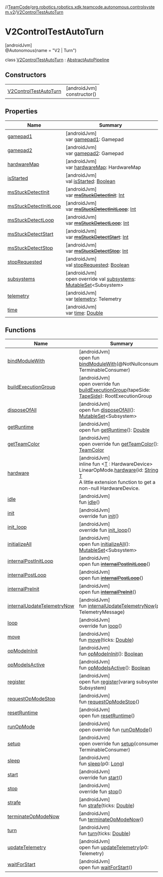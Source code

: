 //[TeamCode](../../../index.md)/[org.robotics.robotics.xdk.teamcode.autonomous.controlsystem.v2](../index.md)/[V2ControlTestAutoTurn](index.md)

# V2ControlTestAutoTurn

[androidJvm]\
@Autonomous(name = &quot;V2 | Turn&quot;)

class [V2ControlTestAutoTurn](index.md) : [AbstractAutoPipeline](../../org.robotics.robotics.xdk.teamcode.autonomous/-abstract-auto-pipeline/index.md)

## Constructors

| | |
|---|---|
| [V2ControlTestAutoTurn](-v2-control-test-auto-turn.md) | [androidJvm]<br>constructor() |

## Properties

| Name | Summary |
|---|---|
| [gamepad1](../../org.robotics.robotics.xdk.teamcode.mono/-mono-test-e-group-autonomous/index.md#1533398127%2FProperties%2F863896225) | [androidJvm]<br>var [gamepad1](../../org.robotics.robotics.xdk.teamcode.mono/-mono-test-e-group-autonomous/index.md#1533398127%2FProperties%2F863896225): Gamepad |
| [gamepad2](../../org.robotics.robotics.xdk.teamcode.mono/-mono-test-e-group-autonomous/index.md#1564417934%2FProperties%2F863896225) | [androidJvm]<br>var [gamepad2](../../org.robotics.robotics.xdk.teamcode.mono/-mono-test-e-group-autonomous/index.md#1564417934%2FProperties%2F863896225): Gamepad |
| [hardwareMap](../../org.robotics.robotics.xdk.teamcode.mono/-mono-test-e-group-autonomous/index.md#-1397214969%2FProperties%2F863896225) | [androidJvm]<br>var [hardwareMap](../../org.robotics.robotics.xdk.teamcode.mono/-mono-test-e-group-autonomous/index.md#-1397214969%2FProperties%2F863896225): HardwareMap |
| [isStarted](../../org.robotics.robotics.xdk.teamcode.mono/-mono-test-e-group-autonomous/index.md#1892877380%2FProperties%2F863896225) | [androidJvm]<br>val [isStarted](../../org.robotics.robotics.xdk.teamcode.mono/-mono-test-e-group-autonomous/index.md#1892877380%2FProperties%2F863896225): [Boolean](https://kotlinlang.org/api/latest/jvm/stdlib/kotlin/-boolean/index.html) |
| [msStuckDetectInit](../../org.robotics.robotics.xdk.teamcode.mono/-mono-test-e-group-autonomous/index.md#1483349743%2FProperties%2F863896225) | [androidJvm]<br>var [~~msStuckDetectInit~~](../../org.robotics.robotics.xdk.teamcode.mono/-mono-test-e-group-autonomous/index.md#1483349743%2FProperties%2F863896225): [Int](https://kotlinlang.org/api/latest/jvm/stdlib/kotlin/-int/index.html) |
| [msStuckDetectInitLoop](../../org.robotics.robotics.xdk.teamcode.mono/-mono-test-e-group-autonomous/index.md#-553001045%2FProperties%2F863896225) | [androidJvm]<br>var [~~msStuckDetectInitLoop~~](../../org.robotics.robotics.xdk.teamcode.mono/-mono-test-e-group-autonomous/index.md#-553001045%2FProperties%2F863896225): [Int](https://kotlinlang.org/api/latest/jvm/stdlib/kotlin/-int/index.html) |
| [msStuckDetectLoop](../../org.robotics.robotics.xdk.teamcode.mono/-mono-test-e-group-autonomous/index.md#363588571%2FProperties%2F863896225) | [androidJvm]<br>var [~~msStuckDetectLoop~~](../../org.robotics.robotics.xdk.teamcode.mono/-mono-test-e-group-autonomous/index.md#363588571%2FProperties%2F863896225): [Int](https://kotlinlang.org/api/latest/jvm/stdlib/kotlin/-int/index.html) |
| [msStuckDetectStart](../../org.robotics.robotics.xdk.teamcode.mono/-mono-test-e-group-autonomous/index.md#427944857%2FProperties%2F863896225) | [androidJvm]<br>var [~~msStuckDetectStart~~](../../org.robotics.robotics.xdk.teamcode.mono/-mono-test-e-group-autonomous/index.md#427944857%2FProperties%2F863896225): [Int](https://kotlinlang.org/api/latest/jvm/stdlib/kotlin/-int/index.html) |
| [msStuckDetectStop](../../org.robotics.robotics.xdk.teamcode.mono/-mono-test-e-group-autonomous/index.md#-409341632%2FProperties%2F863896225) | [androidJvm]<br>var [~~msStuckDetectStop~~](../../org.robotics.robotics.xdk.teamcode.mono/-mono-test-e-group-autonomous/index.md#-409341632%2FProperties%2F863896225): [Int](https://kotlinlang.org/api/latest/jvm/stdlib/kotlin/-int/index.html) |
| [stopRequested](../../org.robotics.robotics.xdk.teamcode.mono/-mono-test-e-group-autonomous/index.md#-1991443121%2FProperties%2F863896225) | [androidJvm]<br>val [stopRequested](../../org.robotics.robotics.xdk.teamcode.mono/-mono-test-e-group-autonomous/index.md#-1991443121%2FProperties%2F863896225): [Boolean](https://kotlinlang.org/api/latest/jvm/stdlib/kotlin/-boolean/index.html) |
| [subsystems](../../org.robotics.robotics.xdk.teamcode.autonomous/-abstract-auto-pipeline/subsystems.md) | [androidJvm]<br>open override val [subsystems](../../org.robotics.robotics.xdk.teamcode.autonomous/-abstract-auto-pipeline/subsystems.md): [MutableSet](https://kotlinlang.org/api/latest/jvm/stdlib/kotlin.collections/-mutable-set/index.html)&lt;Subsystem&gt; |
| [telemetry](../../org.robotics.robotics.xdk.teamcode.mono/-mono-test-e-group-autonomous/index.md#1097975490%2FProperties%2F863896225) | [androidJvm]<br>var [telemetry](../../org.robotics.robotics.xdk.teamcode.mono/-mono-test-e-group-autonomous/index.md#1097975490%2FProperties%2F863896225): Telemetry |
| [time](../../org.robotics.robotics.xdk.teamcode.mono/-mono-test-e-group-autonomous/index.md#-591827947%2FProperties%2F863896225) | [androidJvm]<br>var [time](../../org.robotics.robotics.xdk.teamcode.mono/-mono-test-e-group-autonomous/index.md#-591827947%2FProperties%2F863896225): [Double](https://kotlinlang.org/api/latest/jvm/stdlib/kotlin/-double/index.html) |

## Functions

| Name | Summary |
|---|---|
| [bindModuleWith](../../org.robotics.robotics.xdk.teamcode.autonomous.testing/-isolated-auto-testing/index.md#1091412264%2FFunctions%2F863896225) | [androidJvm]<br>open fun [bindModuleWith](../../org.robotics.robotics.xdk.teamcode.autonomous.testing/-isolated-auto-testing/index.md#1091412264%2FFunctions%2F863896225)(@NotNullconsumer: TerminableConsumer) |
| [buildExecutionGroup](build-execution-group.md) | [androidJvm]<br>open override fun [buildExecutionGroup](build-execution-group.md)(tapeSide: [TapeSide](../../org.robotics.robotics.xdk.teamcode.autonomous.detection/-tape-side/index.md)): RootExecutionGroup |
| [disposeOfAll](../../org.robotics.robotics.xdk.teamcode.autonomous.testing/-isolated-auto-testing/index.md#-1091733938%2FFunctions%2F863896225) | [androidJvm]<br>open fun [disposeOfAll](../../org.robotics.robotics.xdk.teamcode.autonomous.testing/-isolated-auto-testing/index.md#-1091733938%2FFunctions%2F863896225)(): [MutableSet](https://kotlinlang.org/api/latest/jvm/stdlib/kotlin.collections/-mutable-set/index.html)&lt;Subsystem&gt; |
| [getRuntime](../../org.robotics.robotics.xdk.teamcode.mono/-mono-test-e-group-autonomous/index.md#503260448%2FFunctions%2F863896225) | [androidJvm]<br>open fun [getRuntime](../../org.robotics.robotics.xdk.teamcode.mono/-mono-test-e-group-autonomous/index.md#503260448%2FFunctions%2F863896225)(): [Double](https://kotlinlang.org/api/latest/jvm/stdlib/kotlin/-double/index.html) |
| [getTeamColor](get-team-color.md) | [androidJvm]<br>open override fun [getTeamColor](get-team-color.md)(): [TeamColor](../../org.robotics.robotics.xdk.teamcode.autonomous.detection/-team-color/index.md) |
| [hardware](../../org.robotics.robotics.xdk.teamcode.autonomous/hardware.md) | [androidJvm]<br>inline fun &lt;[T](../../org.robotics.robotics.xdk.teamcode.autonomous/hardware.md) : HardwareDevice&gt; LinearOpMode.[hardware](../../org.robotics.robotics.xdk.teamcode.autonomous/hardware.md)(id: [String](https://kotlinlang.org/api/latest/jvm/stdlib/kotlin/-string/index.html)): [T](../../org.robotics.robotics.xdk.teamcode.autonomous/hardware.md)<br>A little extension function to get a non-null HardwareDevice. |
| [idle](../../org.robotics.robotics.xdk.teamcode.mono/-mono-test-e-group-autonomous/index.md#-945285709%2FFunctions%2F863896225) | [androidJvm]<br>fun [idle](../../org.robotics.robotics.xdk.teamcode.mono/-mono-test-e-group-autonomous/index.md#-945285709%2FFunctions%2F863896225)() |
| [init](../../org.robotics.robotics.xdk.teamcode.mono/-mono-test-e-group-autonomous/index.md#-1617228809%2FFunctions%2F863896225) | [androidJvm]<br>override fun [init](../../org.robotics.robotics.xdk.teamcode.mono/-mono-test-e-group-autonomous/index.md#-1617228809%2FFunctions%2F863896225)() |
| [init_loop](../../org.robotics.robotics.xdk.teamcode.mono/-mono-test-e-group-autonomous/index.md#-493667936%2FFunctions%2F863896225) | [androidJvm]<br>override fun [init_loop](../../org.robotics.robotics.xdk.teamcode.mono/-mono-test-e-group-autonomous/index.md#-493667936%2FFunctions%2F863896225)() |
| [initializeAll](../../org.robotics.robotics.xdk.teamcode.autonomous.testing/-isolated-auto-testing/index.md#-1012677936%2FFunctions%2F863896225) | [androidJvm]<br>open fun [initializeAll](../../org.robotics.robotics.xdk.teamcode.autonomous.testing/-isolated-auto-testing/index.md#-1012677936%2FFunctions%2F863896225)(): [MutableSet](https://kotlinlang.org/api/latest/jvm/stdlib/kotlin.collections/-mutable-set/index.html)&lt;Subsystem&gt; |
| [internalPostInitLoop](../../org.robotics.robotics.xdk.teamcode.mono/-mono-test-e-group-autonomous/index.md#832637297%2FFunctions%2F863896225) | [androidJvm]<br>open fun [~~internalPostInitLoop~~](../../org.robotics.robotics.xdk.teamcode.mono/-mono-test-e-group-autonomous/index.md#832637297%2FFunctions%2F863896225)() |
| [internalPostLoop](../../org.robotics.robotics.xdk.teamcode.mono/-mono-test-e-group-autonomous/index.md#-180688735%2FFunctions%2F863896225) | [androidJvm]<br>open fun [~~internalPostLoop~~](../../org.robotics.robotics.xdk.teamcode.mono/-mono-test-e-group-autonomous/index.md#-180688735%2FFunctions%2F863896225)() |
| [internalPreInit](../../org.robotics.robotics.xdk.teamcode.mono/-mono-test-e-group-autonomous/index.md#958221314%2FFunctions%2F863896225) | [androidJvm]<br>open fun [~~internalPreInit~~](../../org.robotics.robotics.xdk.teamcode.mono/-mono-test-e-group-autonomous/index.md#958221314%2FFunctions%2F863896225)() |
| [internalUpdateTelemetryNow](../../org.robotics.robotics.xdk.teamcode.mono/-mono-test-e-group-autonomous/index.md#949931346%2FFunctions%2F863896225) | [androidJvm]<br>fun [internalUpdateTelemetryNow](../../org.robotics.robotics.xdk.teamcode.mono/-mono-test-e-group-autonomous/index.md#949931346%2FFunctions%2F863896225)(p0: TelemetryMessage) |
| [loop](../../org.robotics.robotics.xdk.teamcode.mono/-mono-test-e-group-autonomous/index.md#1557977315%2FFunctions%2F863896225) | [androidJvm]<br>override fun [loop](../../org.robotics.robotics.xdk.teamcode.mono/-mono-test-e-group-autonomous/index.md#1557977315%2FFunctions%2F863896225)() |
| [move](../../org.robotics.robotics.xdk.teamcode.autonomous/-abstract-auto-pipeline/move.md) | [androidJvm]<br>fun [move](../../org.robotics.robotics.xdk.teamcode.autonomous/-abstract-auto-pipeline/move.md)(ticks: [Double](https://kotlinlang.org/api/latest/jvm/stdlib/kotlin/-double/index.html)) |
| [opModeInInit](../../org.robotics.robotics.xdk.teamcode.mono/-mono-test-e-group-autonomous/index.md#1015161614%2FFunctions%2F863896225) | [androidJvm]<br>fun [opModeInInit](../../org.robotics.robotics.xdk.teamcode.mono/-mono-test-e-group-autonomous/index.md#1015161614%2FFunctions%2F863896225)(): [Boolean](https://kotlinlang.org/api/latest/jvm/stdlib/kotlin/-boolean/index.html) |
| [opModeIsActive](../../org.robotics.robotics.xdk.teamcode.mono/-mono-test-e-group-autonomous/index.md#-911330061%2FFunctions%2F863896225) | [androidJvm]<br>fun [opModeIsActive](../../org.robotics.robotics.xdk.teamcode.mono/-mono-test-e-group-autonomous/index.md#-911330061%2FFunctions%2F863896225)(): [Boolean](https://kotlinlang.org/api/latest/jvm/stdlib/kotlin/-boolean/index.html) |
| [register](../../org.robotics.robotics.xdk.teamcode.autonomous.testing/-isolated-auto-testing/index.md#-1973601324%2FFunctions%2F863896225) | [androidJvm]<br>open fun [register](../../org.robotics.robotics.xdk.teamcode.autonomous.testing/-isolated-auto-testing/index.md#-1973601324%2FFunctions%2F863896225)(vararg subsystem: Subsystem) |
| [requestOpModeStop](../../org.robotics.robotics.xdk.teamcode.mono/-mono-test-e-group-autonomous/index.md#-765560122%2FFunctions%2F863896225) | [androidJvm]<br>fun [requestOpModeStop](../../org.robotics.robotics.xdk.teamcode.mono/-mono-test-e-group-autonomous/index.md#-765560122%2FFunctions%2F863896225)() |
| [resetRuntime](../../org.robotics.robotics.xdk.teamcode.mono/-mono-test-e-group-autonomous/index.md#1757147609%2FFunctions%2F863896225) | [androidJvm]<br>open fun [resetRuntime](../../org.robotics.robotics.xdk.teamcode.mono/-mono-test-e-group-autonomous/index.md#1757147609%2FFunctions%2F863896225)() |
| [runOpMode](../../org.robotics.robotics.xdk.teamcode.autonomous/-abstract-auto-pipeline/run-op-mode.md) | [androidJvm]<br>open override fun [runOpMode](../../org.robotics.robotics.xdk.teamcode.autonomous/-abstract-auto-pipeline/run-op-mode.md)() |
| [setup](../../org.robotics.robotics.xdk.teamcode.autonomous.testing/-isolated-auto-testing/index.md#-1456822251%2FFunctions%2F863896225) | [androidJvm]<br>open override fun [setup](../../org.robotics.robotics.xdk.teamcode.autonomous.testing/-isolated-auto-testing/index.md#-1456822251%2FFunctions%2F863896225)(consumer: TerminableConsumer) |
| [sleep](../../org.robotics.robotics.xdk.teamcode.mono/-mono-test-e-group-autonomous/index.md#-1955259651%2FFunctions%2F863896225) | [androidJvm]<br>fun [sleep](../../org.robotics.robotics.xdk.teamcode.mono/-mono-test-e-group-autonomous/index.md#-1955259651%2FFunctions%2F863896225)(p0: [Long](https://kotlinlang.org/api/latest/jvm/stdlib/kotlin/-long/index.html)) |
| [start](../../org.robotics.robotics.xdk.teamcode.mono/-mono-test-e-group-autonomous/index.md#-1200709743%2FFunctions%2F863896225) | [androidJvm]<br>override fun [start](../../org.robotics.robotics.xdk.teamcode.mono/-mono-test-e-group-autonomous/index.md#-1200709743%2FFunctions%2F863896225)() |
| [stop](../../org.robotics.robotics.xdk.teamcode.mono/-mono-test-e-group-autonomous/index.md#841039173%2FFunctions%2F863896225) | [androidJvm]<br>override fun [stop](../../org.robotics.robotics.xdk.teamcode.mono/-mono-test-e-group-autonomous/index.md#841039173%2FFunctions%2F863896225)() |
| [strafe](../../org.robotics.robotics.xdk.teamcode.autonomous/-abstract-auto-pipeline/strafe.md) | [androidJvm]<br>fun [strafe](../../org.robotics.robotics.xdk.teamcode.autonomous/-abstract-auto-pipeline/strafe.md)(ticks: [Double](https://kotlinlang.org/api/latest/jvm/stdlib/kotlin/-double/index.html)) |
| [terminateOpModeNow](../../org.robotics.robotics.xdk.teamcode.mono/-mono-test-e-group-autonomous/index.md#-167858447%2FFunctions%2F863896225) | [androidJvm]<br>fun [terminateOpModeNow](../../org.robotics.robotics.xdk.teamcode.mono/-mono-test-e-group-autonomous/index.md#-167858447%2FFunctions%2F863896225)() |
| [turn](../../org.robotics.robotics.xdk.teamcode.autonomous/-abstract-auto-pipeline/turn.md) | [androidJvm]<br>fun [turn](../../org.robotics.robotics.xdk.teamcode.autonomous/-abstract-auto-pipeline/turn.md)(ticks: [Double](https://kotlinlang.org/api/latest/jvm/stdlib/kotlin/-double/index.html)) |
| [updateTelemetry](../../org.robotics.robotics.xdk.teamcode.mono/-mono-test-e-group-autonomous/index.md#1080474565%2FFunctions%2F863896225) | [androidJvm]<br>open fun [updateTelemetry](../../org.robotics.robotics.xdk.teamcode.mono/-mono-test-e-group-autonomous/index.md#1080474565%2FFunctions%2F863896225)(p0: Telemetry) |
| [waitForStart](../../org.robotics.robotics.xdk.teamcode.mono/-mono-test-e-group-autonomous/index.md#246695705%2FFunctions%2F863896225) | [androidJvm]<br>open fun [waitForStart](../../org.robotics.robotics.xdk.teamcode.mono/-mono-test-e-group-autonomous/index.md#246695705%2FFunctions%2F863896225)() |
